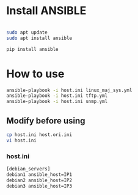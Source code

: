 # Install ANSIBLE
```bash

sudo apt update
sudo apt install ansible

pip install ansible
```

# How to use
```bash
ansible-playbook -i host.ini linux_maj_sys.yml
ansible-playbook -i host.ini tftp.yml
ansible-playbook -i host.ini snmp.yml

```

## Modify before using
```bash
cp host.ini host.ori.ini
vi host.ini
```

### host.ini
```bash
[debian_servers]
debian1 ansible_host=IP1
debian2 ansible_host=IP2
debian3 ansible_host=IP3
```
